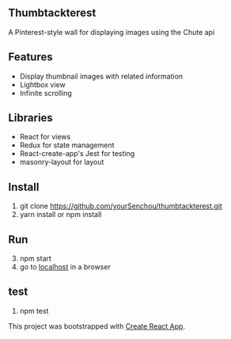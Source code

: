 ## Thumbtackterest

A Pinterest-style wall for displaying images using the Chute api

## Features

- Display thumbnail images with related information
- Lightbox view
- Infinite scrolling

## Libraries

- React for views
- Redux for state management
- React-create-app's Jest for testing
- masonry-layout for layout

## Install

1. git clone https://github.com/yourSenchou/thumbtackterest.git
2. yarn install or npm install

## Run

3. npm start
4. go to [localhost](http://localhost:3000/) in a browser

## test

1. npm test

This project was bootstrapped with [Create React App](https://github.com/facebookincubator/create-react-app).
